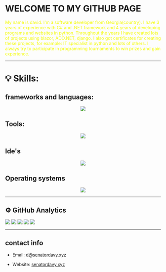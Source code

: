 
# WELCOME TO MY GITHUB PAGE


<p style="color: #f4fc03;">
My name is david. I'm a software developer from Georgia(country). I have 3 years of experience with C# and .NET framework and 4 years of developing programs and websites in python. Throughout the years I have created lots of projects using blazor, ADO.NET, django. I also got certificates for creating these projects, for example: IT specialist in python and lots of others. I always try to participate in programming tournaments to win prizes and gain experience. 
</p>

<hr>

# 💡 Skills:

## frameworks and languages:
<p align="center">
  <a href="https://skillicons.dev">
    <img src="https://skillicons.dev/icons?i=cs,py,cpp,c,rust,html,css,dotnet,js,rust,flask,django,fastapi,sqlite,tailwind,bootstrap"/>
  </a>
</p>

## Tools:
<p align="center">
  <a href="https://skillicons.dev">
    <img src="https://skillicons.dev/icons?i=docker,cloudflare,ai,ps,github,azure,stackoverflow,vim"/>
  </a>
</p>

## Ide's
<p align="center">
  <a href="https://skillicons.dev">
    <img src="https://skillicons.dev/icons?i=pycharm,rider,clion,vscode,visualstudio"/>
  </a>
</p>

## Operating systems
<p align="center">
  <a href="https://skillicons.dev">
    <img src="https://skillicons.dev/icons?i=arch,mint,debian,ubuntu,linux,windows"/>
  </a>
</p>

<hr>

## ⚙️ GitHub Analytics


  ![](https://github-profile-summary-cards.vercel.app/api/cards/profile-details?username=SenatorArmstrong228&theme=2077)
  ![](https://github-profile-summary-cards.vercel.app/api/cards/repos-per-language?username=SenatorArmstrong228&theme=2077)
  ![](https://github-profile-summary-cards.vercel.app/api/cards/most-commit-language?username=SenatorArmstrong228&theme=2077)
  ![](https://github-profile-summary-cards.vercel.app/api/cards/stats?username=SenatorArmstrong228&theme=2077)
  ![](https://github-profile-summary-cards.vercel.app/api/cards/productive-time?username=SenatorArmstrong228&theme=2077)

<hr>

## contact info
 - Email: d@senatordavy.xyz
 + Website:  [senatordavy.xyz](https://senatordavy.xyz)














